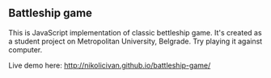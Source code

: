 ## Battleship game

This is JavaScript implementation of classic bettleship game. It's created as a student project on Metropolitan University, Belgrade. 
Try playing it against computer.

Live demo here:
http://nikolicivan.github.io/battleship-game/
